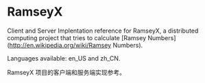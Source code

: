 RamseyX
=======

Client and Server Implentation reference for RamseyX, a distributed computing
project that tries to calculate [Ramsey Numbers](http://en.wikipedia.org/wiki/Ramsey
Numbers).

Languages available: en\_US and zh\_CN.

RamseyX 项目的客户端和服务端实现参考。

